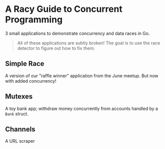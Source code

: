 # A Racy Guide to Concurrent Programming
3 small applications to demonstrate concurrency and data races in Go.

> All of these applications are subtly broken! The goal is to use the race detector to figure out how to fix them.

## Simple Race
A version of our "raffle winner" application from the June meetup. But now with added concurrency!

## Mutexes
A toy bank app; withdraw money concurrently from accounts handled by a `Bank` struct.

## Channels
A URL scraper
